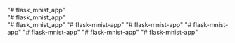 "# flask_mnist_app"  
"# flask_mnist_app"  
"# flask_mnist_app" 
"# flask-mnist-app" 
"# flask-mnist-app" 
"# flask-mnist-app" 
"# flask-mnist-app" 
"# flask-mnist-app" 
"# flask-mnist-app" 
